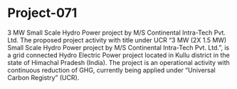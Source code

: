 # Project-071
3 MW Small Scale Hydro Power project by M/S Continental Intra-Tech Pvt. Ltd.
The proposed project activity with title under UCR “3 MW (2X 1.5 MW) Small Scale Hydro Power project by M/S Continental Intra-Tech Pvt. Ltd.”, is a grid connected Hydro Electric Power project located in Kullu district in the state of Himachal Pradesh (India). The project is an operational activity with continuous reduction of GHG, currently being applied under “Universal Carbon Registry” (UCR).
